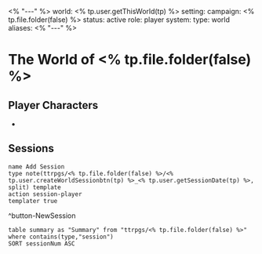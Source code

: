 <% "---" %>
world: <% tp.user.getThisWorld(tp) %>
setting:
campaign: <% tp.file.folder(false) %>
status: active
role: player
system:
type: world
aliases:
<% "---" %>
# The World of <% tp.file.folder(false) %>

## Player Characters

-

## Sessions

```button
name Add Session
type note(ttrpgs/<% tp.file.folder(false) %>/<% tp.user.createWorldSessionbtn(tp) %>_<% tp.user.getSessionDate(tp) %>, split) template
action session-player
templater true
```
^button-NewSession


```dataview
table summary as "Summary" from "ttrpgs/<% tp.file.folder(false) %>"
where contains(type,"session")
SORT sessionNum ASC
```
